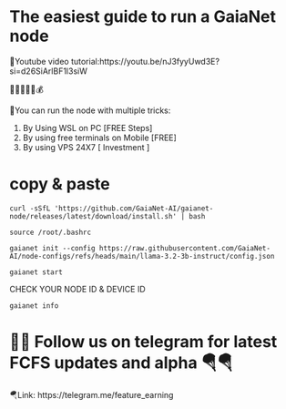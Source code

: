 <h1>The easiest guide to run a GaiaNet node</h1>
<h>💎Youtube video tutorial:https://youtu.be/nJ3fyyUwd3E?si=d26SiArlBF1l3siW</h>

🫰💸💴🤑💲💰

<h>💎You can run the node with multiple tricks:</h>

1) By Using WSL on PC [FREE Steps]
2) By using free terminals on Mobile [FREE]
3) By using VPS 24X7 [ Investment ]

<h1>copy & paste</h1>  

```console
curl -sSfL 'https://github.com/GaiaNet-AI/gaianet-node/releases/latest/download/install.sh' | bash
```

```console
source /root/.bashrc
```

```console
gaianet init --config https://raw.githubusercontent.com/GaiaNet-AI/node-configs/refs/heads/main/llama-3.2-3b-instruct/config.json
```

```console
gaianet start
```
<h>CHECK YOUR NODE ID & DEVICE ID</h>

```console
gaianet info
```

<h1>💎💎 Follow us on telegram for latest FCFS updates and alpha 🪂🪂</h1>
🪂Link: https://telegram.me/feature_earning
